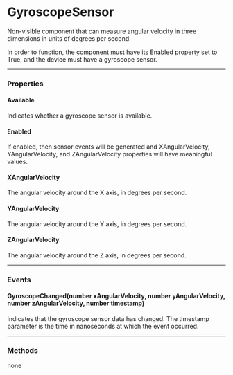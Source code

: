 # GyroscopeSensor

Non-visible component that can measure angular velocity in three dimensions in units of degrees per second.

In order to function, the component must have its Enabled property set to True, and the device must have a gyroscope sensor.

---

### Properties

#### Available

Indicates whether a gyroscope sensor is available.

#### Enabled

If enabled, then sensor events will be generated and XAngularVelocity, YAngularVelocity, and ZAngularVelocity properties will have meaningful values.

#### XAngularVelocity

The angular velocity around the X axis, in degrees per second.

#### YAngularVelocity

The angular velocity around the Y axis, in degrees per second.

#### ZAngularVelocity

The angular velocity around the Z axis, in degrees per second.

---

### Events

#### GyroscopeChanged(number xAngularVelocity, number yAngularVelocity, number zAngularVelocity, number timestamp)

Indicates that the gyroscope sensor data has changed. The timestamp parameter is the time in nanoseconds at which the event occurred.

---

### Methods

none
